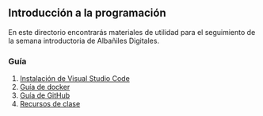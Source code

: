 ## Introducción a la programación

En este directorio encontrarás materiales de utilidad para el seguimiento de la semana
introductoria de Albañiles Digitales.

### Guía

1. [Instalación de Visual Studio Code](vscode_guide.md)
2. [Guía de docker](docker_guide.md)
3. [Guía de GitHub](github.md)
4. [Recursos de clase](class-resources)
